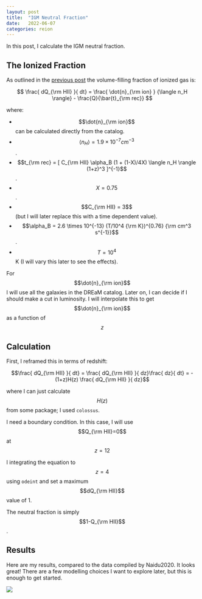 ```yaml
---
layout: post
title:  "IGM Neutral Fraction"
date:   2022-06-07
categories: reion
---
```


In this post, I calculate the IGM neutral fraction.

## The Ionized Fraction

As outlined in the <a href="">previous post</a> the volume-filling fraction of ionized gas is:

$$ \frac{ dQ_{\rm HII} }{ dt} = \frac{ \dot{n}_{\rm ion} } {\langle n_H \rangle} - \frac{Q}{\bar{t}_{\rm rec}} $$

where:
  - $$\dot{n}_{\rm ion}$$ can be calculated directly from the catalog.
  - $$\langle n_H \rangle =1.9\times 10^{-7} cm^{-3}$$.
  - $$t_{\rm rec} = [ C_{\rm HII} \alpha_B (1 + (1-X)/4X)  \langle n_H \rangle  (1+z)^3 ]^{-1}$$.
  - $$X=0.75$$.
  - $$C_{\rm HII} = 3$$ (but I will later replace this with a time dependent value).
  - $$\alpha_B = 2.6 \times 10^{-13} (T/10^4 {\rm K})^{0.76} {\rm cm^3 s^{-1}}$$.
  - $$T=10^4$$ K (I will vary this later to see the effects).


For $$\dot{n}_{\rm ion}$$ I will use all the galaxies in the DREaM catalog. Later on, I can decide if I should make a cut in luminosity. I will interpolate this to get $$\dot{n}_{\rm ion}$$ as a function of $$z$$

## Calculation

First, I reframed this in terms of redshift:

$$\frac{ dQ_{\rm HII} }{ dt} = \frac{ dQ_{\rm HII} }{ dz}\frac{ dz}{ dt} =   -(1+z)H(z) \frac{ dQ_{\rm HII} }{ dz}$$

where I can just calculate $$H(z)$$ from some package; I used <code>colossus</code>.

I need a boundary condition. In this case, I will use $$Q_{\rm HII}=0$$ at $$z=12$$

I integrating the equation to $$z=4$$ using <code>odeint</code> and set a maximum $$dQ_{\rm HII}$$ value of 1.

The neutral fraction is simply $$1-Q_{\rm HII}$$.

## Results

Here are my results, compared to the data compiled by Naidu2020. It looks great! There are a few modelling choices I want to explore later, but this is enough to get started.

<img src="{{ site.baseurl }}/assets/plots/20220607_neutral_fraction.png">
